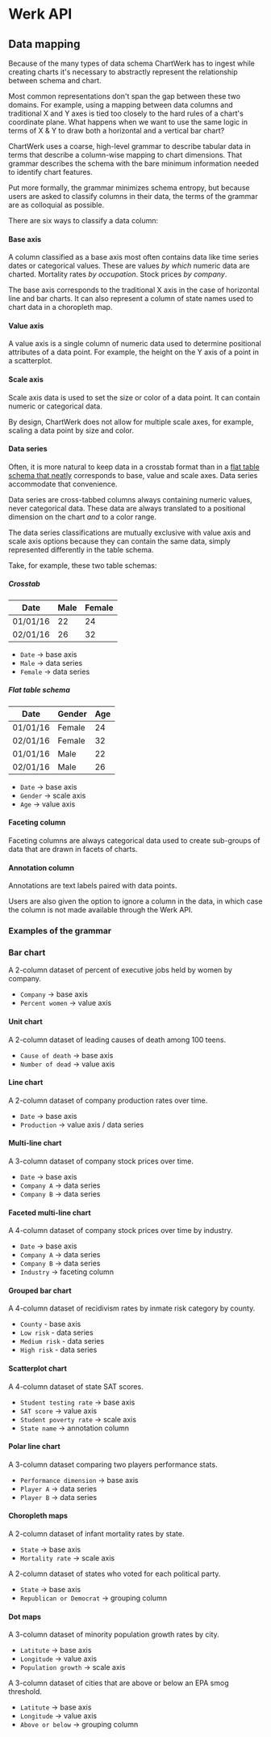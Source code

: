 # Werk API

## Data mapping

Because of the many types of data schema ChartWerk has to ingest while creating charts it's necessary to abstractly represent the relationship between schema and chart.

Most common representations don't span the gap between these two domains. For example, using a mapping between data columns and traditional X and Y axes is tied too closely to the hard rules of a chart's coordinate plane. What happens when we want to use the same logic in terms of X & Y to draw both a horizontal and a vertical bar chart?

ChartWerk uses a coarse, high-level grammar to describe tabular data in terms that describe a column-wise mapping to chart dimensions. That grammar describes the schema with the bare minimum information needed to identify chart features.

Put more formally, the grammar minimizes schema entropy, but because users are asked to classify columns in their data, the terms of the grammar are as colloquial as possible.

There are six ways to classify a data column:

#### Base axis

A column classified as a base axis most often contains data like time series dates or categorical values. These are values _by which_ numeric data are charted. Mortality rates _by occupation_. Stock prices _by company_.

The base axis corresponds to the traditional X axis in the case of horizontal line and bar charts. It can also represent a column of state names used to chart data in a choropleth map.

#### Value axis

A value axis is a single column of numeric data used to determine positional attributes of a data point. For example, the height on the Y axis of a point in a scatterplot.

#### Scale axis

Scale axis data is used to set the size or color of a data point. It can contain numeric or categorical data.

By design, ChartWerk does not allow for multiple scale axes, for example, scaling a data point by size and color.

#### Data series

Often, it is more natural to keep data in a crosstab format than in a [flat table schema that neatly](https://cran.r-project.org/web/packages/tidyr/vignettes/tidy-data.html#tidy-data) corresponds to base, value and scale axes. Data series accommodate that convenience.

Data series are cross-tabbed columns always containing numeric values, never categorical data. These data are always translated to a positional dimension on the chart _and_ to a color range.

The data series classifications are mutually exclusive with value axis and scale axis options because they can contain the same data, simply represented differently in the table schema.

Take, for example, these two table schemas:

##### Crosstab

| Date     | Male | Female |
|----------|------|--------|
| 01/01/16 | 22   | 24     |
| 02/01/16 | 26   | 32     |

- `Date` -> base axis
- `Male` -> data series
- `Female` -> data series

##### Flat table schema

| Date     | Gender | Age |
|----------|--------|-----|
| 01/01/16 | Female | 24  |
| 02/01/16 | Female | 32  |
| 01/01/16 | Male   | 22  |
| 02/01/16 | Male   | 26  |

- `Date` -> base axis
- `Gender` -> scale axis
- `Age` -> value axis


#### Faceting column

Faceting columns are always categorical data used to create sub-groups of data that are drawn in facets of charts.

#### Annotation column

Annotations are text labels paired with data points.

Users are also given the option to ignore a column in the data, in which case the column is not made available through the Werk API.

### Examples of the grammar

### Bar chart

A 2-column dataset of percent of executive jobs held by women by company.

- `Company` -> base axis
- `Percent women` -> value axis

#### Unit chart

A 2-column dataset of leading causes of death among 100 teens.

- `Cause of death` -> base axis
- `Number of dead` -> value axis

#### Line chart

A 2-column dataset of company production rates over time.

- `Date` -> base axis
- `Production` -> value axis / data series

#### Multi-line chart

A 3-column dataset of company stock prices over time.

- `Date` -> base axis
- `Company A` -> data series
- `Company B` -> data series

#### Faceted multi-line chart

A 4-column dataset of company stock prices over time by industry.

- `Date` -> base axis
- `Company A` -> data series
- `Company B` -> data series
- `Industry` -> faceting column

#### Grouped bar chart

A 4-column dataset of recidivism rates by inmate risk category by county.

- `County` - base axis
- `Low risk` - data series
- `Medium risk` - data series
- `High risk` - data series

#### Scatterplot chart

A 4-column dataset of state SAT scores.

- `Student testing rate` -> base axis
- `SAT score` -> value axis
- `Student poverty rate` -> scale axis
- `State name` -> annotation column

#### Polar line chart

A 3-column dataset comparing two players performance stats.

- `Performance dimension` -> base axis
- `Player A` -> data series
- `Player B` -> data series

#### Choropleth maps

A 2-column dataset of infant mortality rates by state.

- `State` -> base axis
- `Mortality rate` -> scale axis

A 2-column dataset of states who voted for each political party.

- `State` -> base axis
- `Republican or Democrat` -> grouping column

#### Dot maps

A 3-column dataset of minority population growth rates by city.

- `Latitute` -> base axis
- `Longitude` -> value axis
- `Population growth` -> scale axis

A 3-column dataset of cities that are above or below an EPA smog threshold.

- `Latitute` -> base axis
- `Longitude` -> value axis
- `Above or below` -> grouping column
